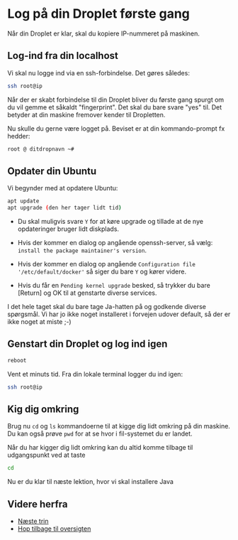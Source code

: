 # Log på din Droplet første gang

Når din Droplet er klar, skal du kopiere IP-nummeret på maskinen.

## Log-ind fra din localhost

Vi skal nu logge ind via en ssh-forbindelse. Det gøres således:

```bash
ssh root@ip
```

Når der er skabt forbindelse til din Droplet bliver du første gang spurgt om du vil gemme et såkaldt "fingerprint". Det skal du bare svare "yes" til. Det betyder at din maskine fremover kender til Dropletten.

Nu skulle du gerne være logget på. Beviset er at din kommando-prompt fx hedder:

```bash
root @ ditdropnavn ~#
```

## Opdater din Ubuntu

Vi begynder med at opdatere Ubuntu:

```bash
apt update
apt upgrade (den her tager lidt tid)
```

- Du skal muligvis svare `Y` for at køre upgrade og tillade at de nye opdateringer bruger lidt diskplads.

- Hvis der kommer en dialog op angående openssh-server, så vælg: `install the package maintainer's version`.

- Hvis der kommer en dialog op angående `Configuration file '/etc/default/docker'` så siger du bare `Y` og kører videre.

- Hvis du får en `Pending kernel upgrade` besked, så trykker du bare [Return] og OK til at genstarte diverse services.

I det hele taget skal du bare tage Ja-hatten på og godkende diverse spørgsmål. Vi har jo ikke noget installeret i forvejen udover default, så der er ikke noget at miste ;-)


## Genstart din Droplet og log ind igen

```bash
reboot
```

Vent et minuts tid.
Fra din lokale terminal logger du ind igen:

```bash
ssh root@ip
```

## Kig dig omkring

Brug nu `cd` og `ls` kommandoerne til at kigge dig lidt omkring på din maskine. Du kan også prøve `pwd` for at se hvor i fil-systemet du er landet.

Når du har kigger dig lidt omkring kan du altid komme tilbage til udgangspunkt ved at taste

```bash
cd
```

Nu er du klar til næste lektion, hvor vi skal installere Java

## Videre herfra

- [Næste trin](./ubuntufix.md)
- [Hop tilbage til oversigten](./README.md)
